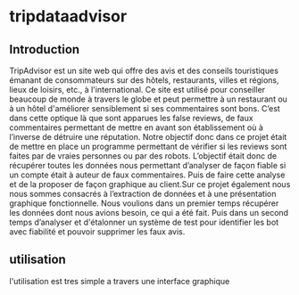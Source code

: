 # tripdataadvisor

## Introduction
TripAdvisor est un site web qui offre des avis et des conseils touristiques émanant de consommateurs sur des hôtels, restaurants, villes et régions, lieux de loisirs, etc., à l'international. Ce site est utilisé pour conseiller beaucoup de monde à travers le globe et peut permettre à un restaurant ou à un hôtel d'améliorer sensiblement si ses commentaires sont bons. C’est dans cette optique là que sont apparues les false reviews, de faux commentaires permettant de mettre en avant son établissement où à l’inverse de détruire une réputation. Notre objectif donc dans ce projet était de mettre en place un programme permettant de vérifier si les reviews sont faites par de vraies personnes ou par des robots. L’objectif était donc de récupérer toutes les données nous permettant d’analyser de façon fiable si un compte était à auteur de faux commentaires. Puis de faire cette analyse et de la proposer de façon graphique au client.Sur ce projet également nous nous sommes consacrés à l’extraction de données et à une présentation graphique fonctionnelle. Nous voulions dans un premier temps récupérer les données dont nous avions besoin, ce qui a été fait. Puis dans un second temps d’analyser et d'étalonner un système de test pour identifier les bot avec fiabilité et pouvoir supprimer les faux avis.

## utilisation
l'utilisation est tres simple a travers une interface graphique 



